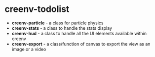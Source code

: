 # creenv-todolist

* **creenv-particle** - a class for particle physics 
* **creenv-stats** - a class to handle the stats display 
* **creenv-hud** - a class to handle all the UI elements available within creenv 
* **creenv-export** - a class/function of canvas to export the view as an image or a video 
